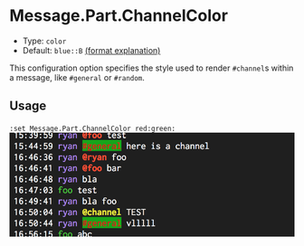 # Message.Part.ChannelColor

- Type: `color`
- Default: `blue::B` [(format explanation)](../Colors.md)

This configuration option specifies the style used to render `#channel`s within a message, like
`#general` or `#random`.

## Usage
`:set Message.Part.ChannelColor red:green:`
![gifs/Message.Part.ChannelColor.png](gifs/Message.Part.ChannelColor.png)
